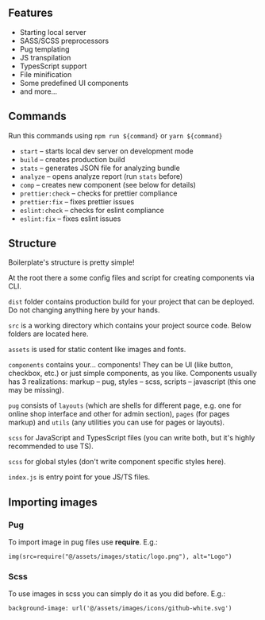 ## Features
+ Starting local server
+ SASS/SCSS preprocessors
+ Pug templating
+ JS transpilation
+ TypesScript support
+ File minification
+ Some predefined UI components
+ and more...

## Commands
Run this commands using `npm run ${command}` or `yarn ${command}`
+ `start` – starts local dev server on development mode
+ `build` – creates production build
+ `stats` – generates JSON file for analyzing bundle
+ `analyze` – opens analyze report (run `stats` before)
+ `comp` – creates new component (see below for details)
+ `prettier:check` – checks for prettier compliance
+ `prettier:fix` – fixes prettier issues
+ `eslint:check` – checks for eslint compliance
+ `eslint:fix` – fixes eslint issues

## Structure
Boilerplate's structure is pretty simple!

At the root there a some config files and script for creating components via CLI.

`dist` folder contains production build for your project that can be deployed. Do not changing anything here by your hands.

`src` is a working directory which contains your project source code. Below folders are located here.

`assets` is used for static content like images and fonts.

`components` contains your... components! They can be UI (like button, checkbox, etc.) or just simple components, as you like. Components usually has 3 realizations: markup – pug, styles – scss, scripts – javascript (this one may be missing).

`pug` consists of `layouts` (which are shells for different page, e.g. one for online shop interface and other for admin section), `pages` (for pages markup) and `utils` (any utilities you can use for pages or layouts).

`scss` for JavaScript and TypesScript files (you can write both, but it's highly recommended to use TS).

`scss` for global styles (don't write component specific styles here).

`index.js` is entry point for youe JS/TS files.

## Importing images
### Pug
To import image in pug files use **require**. E.g.:

`img(src=require("@/assets/images/static/logo.png"), alt="Logo")`

### Scss
To use images in scss you can simply do it as you did before. E.g.:

`background-image: url('@/assets/images/icons/github-white.svg')`